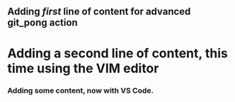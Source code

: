 ## Adding _first_ line of content for advanced git_pong action

# Adding a second line of content, this time using the VIM editor

### Adding some content, now with VS Code.